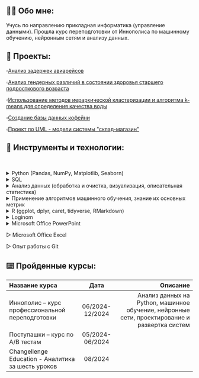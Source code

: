 ## 👩‍💻 Обо мне:
Учусь по направлению прикладная информатика (управление данными). Прошла курс переподготовки от Иннополиса по машинному обучению, нейронным сетям и анализу данных.

## 📁 Проекты:

▫️[Анализ задержек авиарейсов](https://github.com/Kseniya-10/Innopolis-Project-2024.git)

▫️[Анализ гендерных различий в состоянии здоровья старшего подросткового возраста](https://github.com/Kseniya-10/Term-Project_2.git)

▫️[Использование методов иерархической кластеризации и алгоритма k-means для определения качества воды](https://github.com/Kseniya-10/Term-Project_3.git)

▫️[Создание базы данных кофейни](https://github.com/Kseniya-10/Database-project.git)

▫️[Проект по UML - модели системы "склад-магазин"](https://github.com/Kseniya-10/UML-Project.git)

## 🔧 Инструменты и технологии:

&nbsp;&nbsp;&nbsp;&nbsp;<details>
<summary>Python (Pandas, NumPy, Matplotlib, Seaborn)</summary>
<ul>
<li><a href="https://github.com/Kseniya-10/Innopolis-Project-2024.git">Анализ задержек авиарейсов</a></li>
</ul>
</details>

<details>
<summary>SQL</summary>
<ul>
<li><a href="https://github.com/Kseniya-10/Database-project.git">Создание базы данных кофейни</a></li>
</ul>
</details>

<details>
<summary>Анализ данных (обработка и очистка, визуализация, описательная статистика)</summary>
<ul>
<li><a href="https://github.com/Kseniya-10/Innopolis-Project-2024.git">Анализ задержек авиарейсов</a></li>
<li><a href="https://github.com/Kseniya-10/Term-Project_2.git">Анализ гендерных различий в состоянии здоровья старшего подросткового возраста</a></li>
<li><a href="https://github.com/Kseniya-10/Term-Project_3.git">Использование методов иерархической кластеризации и алгоритма k-means для определения качества воды</a></li>
</ul>
</details>

<details>
<summary>Применение алгоритмов машинного обучения, знание их основных метрик</summary>
<ul>
<li><a href="https://github.com/Kseniya-10/Innopolis-Project-2024.git">Анализ задержек авиарейсов</a></li>
<li><a href="https://github.com/Kseniya-10/Term-Project_3.git">Использование методов иерархической кластеризации и алгоритма k-means для определения качества воды</a></li>
</ul>
</details>

<details>
<summary>R (ggplot, dplyr, caret, tidyverse, RMarkdown)</summary>
<ul>
<li><a href="https://github.com/Kseniya-10/Term-Project_3.git">Использование методов иерархической кластеризации и алгоритма k-means для определения качества воды</a></li>
</ul>
</details>

<details>
<summary>Loginom</summary>
<ul>
<li><a href="https://github.com/Kseniya-10/Term-Project_2.git">Анализ гендерных различий в состоянии здоровья старшего подросткового возраста</a></li>
</ul>
</details>

<details>
<summary>Microsoft Office PowerPoint</summary>
<ul>
<li><a href="https://github.com/Kseniya-10/Innopolis-Project-2024/blob/main/Презентация%20к%20итоговой%20аттестационной%20работе.pdf">Пример работы</a></li>
</ul>
</details>

▷ Microsoft Office Excel

▷ Опыт работы с Git



## ⌨️ Пройденные курсы:

Название курса                                     | Дата            | Описание
:--------------------------------------------------|:---------------:|----------------------------------------------------------------------------------------------:
Иннополис – курс профессиональной переподготовки   | 06/2024-12/2024 | Анализ данных на Python, машинное обучение, нейронные сети, проектирование и развертка систем
Поступашки – курс по A/B тестам                    | 05/2024-06/2024 | 
Changellenge Education - Аналитика за шесть уроков | 08/2024         | 
<!--
**Kseniya-10/Kseniya-10** is a ✨ _special_ ✨ repository because its `README.md` (this file) appears on your GitHub profile.

Here are some ideas to get you started:

- 🔭 I’m currently working on ...
- 🌱 I’m currently learning ...
- 👯 I’m looking to collaborate on ...
- 🤔 I’m looking for help with ...
- 💬 Ask me about ...
- 📫 How to reach me: ...
- 😄 Pronouns: ...
- ⚡ Fun fact: ...
-->
